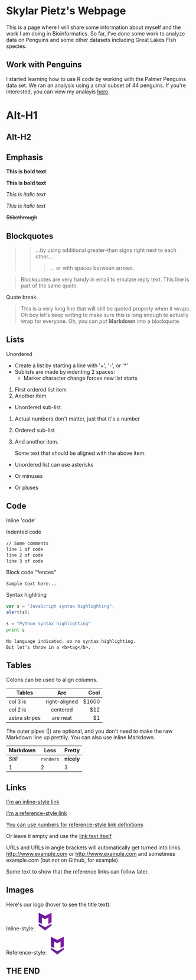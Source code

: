 # Skylar Pietz's Webpage 

This is a page where I will share some information about myself and the work I am doing in Bioinformatics. So far, I've done some work to analyze data on Penguins and some other datasets including Great Lakes Fish species. 

## Work with Penguins 

I started learning how to use R code by working with the Palmer Penguins data set. We ran an analysis using a smal subset of 44 penguins. If you're interested, you can view my analayis [here](https://s-pietz.github.io/BioStatisticsAnalysis/Penguins_Analysis2_1_17.html).


Alt-H1
======

Alt-H2
------

## Emphasis 

**This is bold text**

__This is bold text__

*This is italic text*

_This is italic text_

~~Stikethrough~~

## Blockquotes

>> ...by using additional greater-than signs right next to each other...
>>> ... or with spaces between arrows. 

> Blockquotes are very handy in email to emulate reply text.
> This line is part of the same quote.

Quote break.

> This is a very long line that will still be quoted properly when it wraps. Oh boy let's keep writing to make sure this is long enough to actually wrap for everyone. Oh, you can *put* **Markdown** into a blockquote. 

## Lists 

Unordered

+ Create a list by starting a line with '+', '-', or '*'
+ Sublists are made by indenting 2 spaces:
  - Marker character change forces new list starts 
    
1. First ordered list item
2. Another item
  * Unordered sub-list. 
1. Actual numbers don't matter, just that it's a number
  1. Ordered sub-list
4. And another item.  
   
   Some text that should be aligned with the above item.

* Unordered list can use asterisks
- Or minuses
+ Or pluses

## Code

Inline 'code'

Indented code 

    // Some comments 
    line 1 of code
    line 2 of code
    line 3 of code
 
Block code "fences"

```
Sample text here...
```

Syntax highliting

```javascript
var s = "JavaScript syntax highlighting";
alert(s);
```
 
```python
s = "Python syntax highlighting"
print s
```
 
```
No language indicated, so no syntax highlighting. 
But let's throw in a <b>tag</b>.
```

## Tables

Colons can be used to align columns.

| Tables        | Are           | Cool  |
| ------------- |:-------------:| -----:|
| col 3 is      | right-aligned | $1600 |
| col 2 is      | centered      |   $12 |
| zebra stripes | are neat      |    $1 |

The outer pipes (|) are optional, and you don't need to make the raw Markdown line up prettily. You can also use inline Markdown.

Markdown | Less | Pretty
--- | --- | ---
*Still* | `renders` | **nicely**
1 | 2 | 3

## Links

[I'm an inline-style link](https://www.google.com)

[I'm a reference-style link][Arbitrary case-insensitive reference text]

[You can use numbers for reference-style link definitions][1]

Or leave it empty and use the [link text itself]

URLs and URLs in angle brackets will automatically get turned into links. 
http://www.example.com or <http://www.example.com> and sometimes 
example.com (but not on Github, for example).

Some text to show that the reference links can follow later.

[arbitrary case-insensitive reference text]: https://www.mozilla.org
[1]: http://slashdot.org
[link text itself]: http://www.reddit.com

## Images

Here's our logo (hover to see the title text):

Inline-style: 
![alt text](https://github.com/adam-p/markdown-here/raw/master/src/common/images/icon48.png "Logo Title Text 1")

Reference-style: 
![alt text][logo]

[logo]: https://github.com/adam-p/markdown-here/raw/master/src/common/images/icon48.png "Logo Title Text 2"

## THE END

